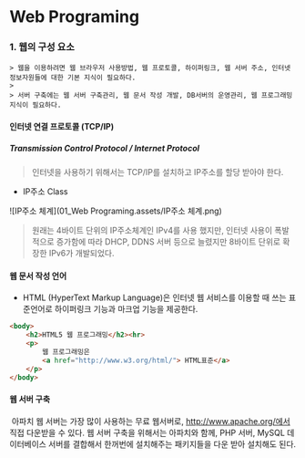 # Web Programing



### 1. 웹의 구성 요소

	> 웹을 이용하려면 웹 브라우저 사용방법, 웹 프로토콜, 하이퍼링크, 웹 서버 주소, 인터넷 정보자원들에 대한 기본 지식이 필요하다.
	>
	> 서버 구축에는 웹 서버 구축관리, 웹 문서 작성 개발, DB서버의 운영관리, 웹 프로그래밍 지식이 필요하다.



#### 인터넷 연결 프로토콜 (TCP/IP)

##### Transmission Control Protocol / Internet Protocol

> 인터넷을 사용하기 위해서는 TCP/IP를 설치하고 IP주소를 할당 받아야 한다.



- IP주소 Class

![IP주소 체계](01_Web Programing.assets/IP주소 체계.png)

> 원래는 4바이트 단위의 IP주소체계인 IPv4를 사용 했지만, 인터넷 사용이 폭발적으로 증가함에 따라 DHCP, DDNS 서버 등으로 늘렸지만 8바이트 단위로 확장한 IPv6가 개발되었다. 





#### 웹 문서 작성 언어

- HTML (HyperText Markup Language)은 인터넷 웹 서비스를 이용할 때 쓰는 표준언어로 하이퍼링크 기능과 마크업 기능을 제공한다.

```HTml
<body>
	<h2>HTML5 웹 프로그래밍</h2><hr>
	<p>
		웹 프로그래밍은 
		<a href="http://www.w3.org/html/"> HTML표준</a>
	</p>
</body>
```



#### 웹 서버 구축

​	아파치 웹 서버는 가장 많이 사용하는 무료 웹서버로,  http://www.apache.org/에서 직접 다운받을 수 있다. 웹 서버 구축을 위해서는 아파치와 함께, PHP 서버, MySQL 데이터베이스 서버를 결합해서 한꺼번에 설치해주는 패키지들을 다운 받아 설치해도 된다.





